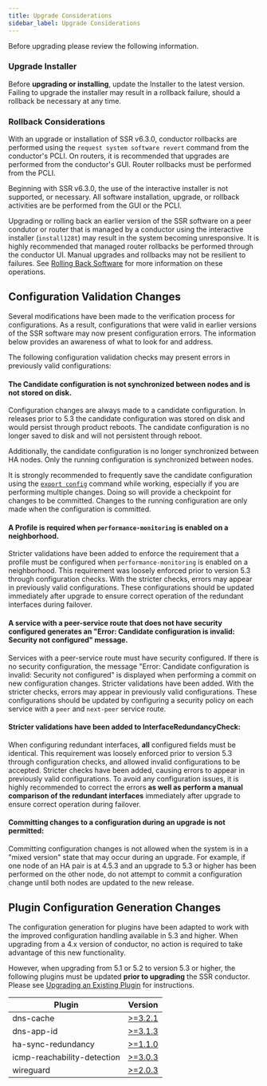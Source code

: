 ```yaml
---
title: Upgrade Considerations
sidebar_label: Upgrade Considerations
---
```

Before upgrading please review the following information.

### Upgrade Installer
Before **upgrading or installing**, update the Installer to the latest version. Failing to upgrade the installer may result in a rollback failure, should a rollback be necessary at any time. 

### Rollback Considerations
With an upgrade or installation of SSR v6.3.0, conductor rollbacks are performed using the `request system software revert` command from the conductor's PCLI. On routers, it is recommended that upgrades are performed from the conductor's GUI. Router rollbacks must be performed from the PCLI. 

Beginning with SSR v6.3.0, the use of the interactive installer is not supported, or necessary. All software installation, upgrade, or rollback activities are be performed from the GUI or the PCLI.

Upgrading or rolling back an earlier version of the SSR software on a peer condutor or router that is managed by a conductor using the interactive installer (`install128t`) may result in the system becoming unresponsive. It is highly recommended that managed router rollbacks be performed through the conductor UI. Manual upgrades and rollbacks may not be resilient to failures. See [Rolling Back Software](intro_rollback.md) for more information on these operations.

## Configuration Validation Changes
Several modifications have been made to the verification process for configurations. As a result, configurations that were valid in earlier versions of the SSR software may now present configuration errors. The information below provides an awareness of what to look for and address.

The following configuration validation checks may present errors in previously valid configurations:

#### The Candidate configuration is not synchronized between nodes and is not stored on disk.

Configuration changes are always made to a candidate configuration. In releases prior to 5.3 the candidate configuration was stored on disk and would persist through product reboots. The candidate configuration is no longer saved to disk and will not persistent through reboot.

Additionally, the candidate configuration is no longer synchronized between HA nodes. Only the running configuration is synchronized between nodes.

It is strongly recommended to frequently save the candidate configuration using the [`export config`](cli_reference.md#export-config) command while working, especially if you are performing multiple changes. Doing so will provide a checkpoint for changes to be committed. Changes to the running configuration are only made when the configuration is committed.

#### A Profile is required when `performance-monitoring` is enabled on a neighborhood.

Stricter validations have been added to enforce the requirement that a profile must be configured when `performance-monitoring` is enabled on a neighborhood. This requirement was loosely enforced prior to version 5.3 through configuration checks. With the stricter checks, errors may appear in previously valid configurations. These configurations should be updated immediately after upgrade to ensure correct operation of the redundant interfaces during failover.

#### A service with a peer-service route that does not have security configured generates an "Error: Candidate configuration is invalid: Security not configured" message.

Services with a peer-service route must have security configured. If there is no security configuration, the message "Error: Candidate configuration is invalid: Security not configured" is displayed when performing a commit on new configuration changes. Stricter validations have been added. With the stricter checks, errors may appear in previously valid configurations. These configurations should be updated by configuring a security policy on each service with a `peer` and `next-peer` service route.

#### Stricter validations have been added to InterfaceRedundancyCheck:

When configuring redundant interfaces, **all** configured fields must be identical. This requirement was loosely enforced prior to version 5.3 through configuration checks, and allowed invalid configurations to be accepted. Stricter checks have been added, causing errors to appear in previously valid configurations. To avoid any configuration issues, it is highly recommended to correct the errors **as well as perform a manual comparison of the redundant interfaces** immediately after upgrade to ensure correct operation during failover.

#### Committing changes to a configuration during an upgrade is not permitted:

Committing configuration changes is not allowed when the system is in a "mixed version" state that may occur during an upgrade. For example, if one node of an HA pair is at 4.5.3 and an upgrade to 5.3 or higher has been performed on the other node, do not attempt to commit a configuration change until both nodes are updated to the new release.


## Plugin Configuration Generation Changes

The configuration generation for plugins have been adapted to work with the improved configuration handling available in 5.3 and higher. When upgrading from a 4.x version of conductor, no action is required to take advantage of this new functionality.

However, when upgrading from 5.1 or 5.2 to version 5.3 or higher, the following plugins must be updated **prior to upgrading** the SSR conductor. Please see [Upgrading an Existing Plugin](plugin_intro.md#upgrading-an-existing-plugin) for instructions.

| Plugin | Version |
| ------ | ------- |
| dns-cache | [>=3.2.1](plugin_dns_cache.md#release-notes) |
| dns-app-id | [>=3.1.3](plugin_dns_app_id.md#release-notes) |
| ha-sync-redundancy | [>=1.1.0](plugin_ha_sync_redundancy.mdx#release-notes) |
| icmp-reachability-detection | [>=3.0.3](plugin_icmp_reachability_detection.md#release-notes) |
| wireguard | [>=2.0.3](plugin_wireguard.md#release-notes) |
